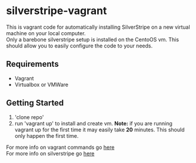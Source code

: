 # silverstripe-vagrant
This is vagrant code for automatically installing SilverStripe on a new virtual machine on your local computer.      
Only a barebone silverstripe setup is installed on the CentoOS vm. This should allow you to easily configure the code to your needs.   

## Requirements
* Vagrant
* Virtualbox or VMWare

## Getting Started
1. 'clone repo'
2. run 'vagrant up' to install and create vm. **Note:** if you are running vagrant up for the first time it may easily take **20** minutes. This should only happen the first time.   
       
For more info on vagrant commands go [here](https://www.vagrantup.com/docs/cli/)   
For more info on silverstripe go [here](https://www.silverstripe.org/0)

